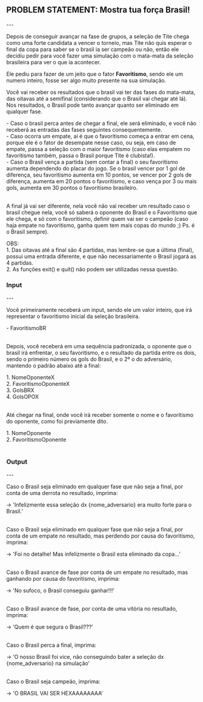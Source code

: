 <h2>PROBLEM STATEMENT: Mostra tua força Brasil!</h2>
---
<p>Depois de conseguir avançar na fase de grupos, a seleção de Tite chega como uma forte candidata a vencer o torneio, mas Tite não quis esperar o final da copa para saber se o brasil ia ser campeão ou não, então ele decidiu pedir para você fazer uma simulação com o mata-mata da seleção brasileira para ver o que ia acontecer.</p>
<p>Ele pediu para fazer de um jeito que o fator <b>Favoritismo</b>, sendo ele um numero inteiro, fosse ser algo muito presente na sua simulação.</p>
<p>Você vai receber os resultados que o brasil vai ter das fases do mata-mata, das oitavas até a semifinal (considerando que o Brasil vai chegar até lá). Nos resultados, o Brasil pode tanto avançar quanto ser eliminado em qualquer fase.</p>
- Caso o brasil perca antes de chegar a final, ele será eliminado, e você não receberá as entradas das fases seguintes consequentemente.
<br/>
- Caso ocorra um empate, aí é que o favoritismo começa a entrar em cena, porque ele é o fator de desempate nesse caso, ou seja, em caso de empate, passa a seleção com o maior favoritismo (caso elas empatem no favoritismo também, passa o Brasil porque Tite é clubista!).
<br/>
- Caso o Brasil vença a partida (sem contar a final) o seu favoritismo aumenta dependendo do placar do jogo. Se o brasil vencer por 1 gol de diferença, seu favoritismo aumenta em 10 pontos, se vencer por 2 gols de diferença, aumenta em 20 pontos o favoritismo, e caso vença por 3 ou mais gols, aumenta em 30 pontos o favoritismo brasileiro.
<br/><br/>
<p>A final já vai ser diferente, nela você não vai receber um resultado caso o brasil chegue nela, você só saberá o oponente do Brasil e o Favoritismo que ele chega, e só com o favoritismo, definir quem vai ser o campeão (caso haja empate no favoritismo, ganha quem tem mais copas do mundo ;) Ps. é o Brasil sempre).</p>
<p>OBS: 
<br/>
1. Das oitavas até a final são 4 partidas, mas lembre-se que a última (final), possui uma entrada diferente, e que não necessariamente o Brasil jogará as 4 partidas.
<br/>
2. As funções exit() e quit() não podem ser utilizadas nessa questão.</p>
<h3>Input</h3>
---
<p>Você primeiramente receberá um input, sendo ele um valor inteiro, que irá representar o favoritismo inicial da seleção brasileira.</p>
- FavoritismoBR
<br/><br/>
<p>Depois, você receberá em uma sequência padronizada, o oponente que o brasil irá enfrentar, o seu favoritismo, e o resultado da partida entre os dois, sendo o primeiro número os gols do Brasil, e o 2º o do adversário, mantendo o padrão abaixo até a final:</p>
1. NomeOponenteX
<br/>
2. FavoritismoOponenteX
<br/>
3. GolsBRX
<br/>
4. GolsOPOX
<br/><br/>
<p>Até chegar na final, onde você irá receber somente o nome e o favoritismo do oponente, como foi previamente dito.</p>
1. NomeOponente
<br/>
2. FavoritismoOponente
<br/><br/>
<h3>Output</h3>
---
<p>Caso o Brasil seja eliminado em qualquer fase que não seja a final, por conta de uma derrota no resultado, imprima:</p>
-> 'Infelizmente essa seleção dx {nome_adversario} era muito forte para o Brasil.’
<br/><br/>
<p>Caso o Brasil seja eliminado em qualquer fase que não seja a final, por conta de um empate no resultado, mas perdendo por causa do favoritismo, imprima:</p>
-> 'Foi no detalhe! Mas infelizmente o Brasil esta eliminado da copa...’
<br/><br/>
<p>Caso o Brasil avance de fase por conta de um empate no resultado, mas ganhando por causa do favoritismo, imprima:</p>
-> 'No sufoco, o Brasil conseguiu ganhar!!!’
<br/><br/>
<p>Caso o Brasil avance de fase, por conta de uma vitória no resultado, imprima:</p>
-> ‘Quem é que segura o Brasil???’
<br/><br/>
<p>Caso o Brasil perca a final, imprima:</p>
-> ‘O nosso Brasil foi vice, não conseguindo bater a seleção dx {nome_adversario} na simulação’
<br/><br/>
<p>Caso o Brasil seja campeão, imprima:</p>
-> 'O BRASIL VAI SER HEXAAAAAAAA’